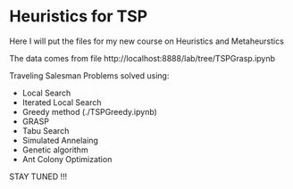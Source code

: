 # Heuristics for TSP
Here I will put the files for my new course on Heuristics and Metaheurstics

The data comes from file http://localhost:8888/lab/tree/TSPGrasp.ipynb

Traveling Salesman Problems solved using:

- Local Search
- Iterated Local Search
- Greedy method (./TSPGreedy.ipynb)
- GRASP
- Tabu Search
- Simulated Annelaing
- Genetic algorithm
- Ant Colony Optimization

STAY TUNED !!!
